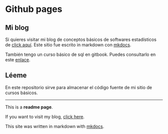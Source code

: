 # Github pages

## Mi blog

Si quieres visitar mi blog de conceptos básicos de softwares estadísticos de [click aquí](https://franciscoariel.github.io/site). Este sitio fue escrito in markdown con [mkdocs](https://www.mkdocs.org).

También tengo un curso básico de sql en gitbook. Puedes consultarlo en este [enlace](https://vazquez-chavez-francisco-ariel.gitbook.io/notas/).

## Léeme

En este repositorio sirve para almacenar el código fuente de mi sitio de cursos básicos.

----


This is a **readme page**.

If you want to visit my blog, [click here](https://franciscoariel.github.io/site).

This site was written in markdown with [mkdocs](https://www.mkdocs.org).
